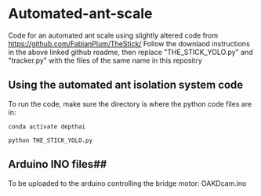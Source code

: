 # Automated-ant-scale
Code for an automated ant scale using slightly altered code from https://github.com/FabianPlum/TheStick/
Follow the downlaod instructions in the above linked github readme, then replace "THE_STICK_YOLO.py" and "tracker.py" with the files of the same name in this repositry

## Using the automated ant isolation system code ##
To run the code, make sure the directory is where the python code files are in:

```
conda activate depthai

python THE_STICK_YOLO.py
```


## Arduino INO files##
To be uploaded to the arduino controlling the bridge motor:
OAKDcam.ino
